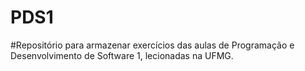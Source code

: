 # PDS1
#Repositório para armazenar exercícios das aulas de Programação e Desenvolvimento de Software 1, lecionadas na UFMG.
